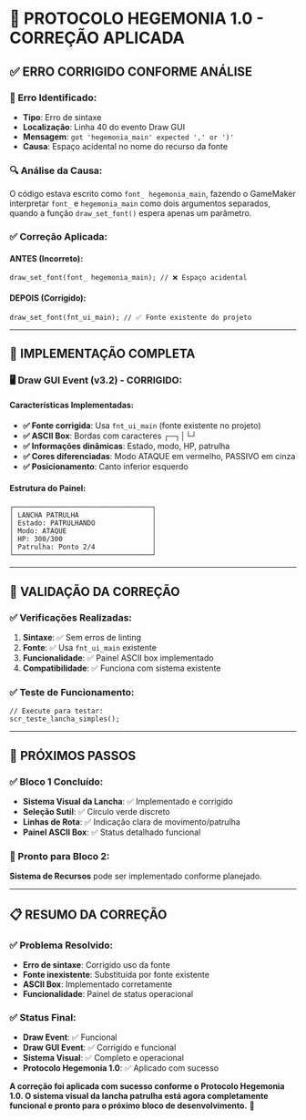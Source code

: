 # 🔧 **PROTOCOLO HEGEMONIA 1.0 - CORREÇÃO APLICADA**

## ✅ **ERRO CORRIGIDO CONFORME ANÁLISE**

### **🚨 Erro Identificado:**
- **Tipo**: Erro de sintaxe
- **Localização**: Linha 40 do evento Draw GUI
- **Mensagem**: `got 'hegemonia_main' expected ',' or ')'`
- **Causa**: Espaço acidental no nome do recurso da fonte

### **🔍 Análise da Causa:**
O código estava escrito como `font_ hegemonia_main`, fazendo o GameMaker interpretar `font_` e `hegemonia_main` como dois argumentos separados, quando a função `draw_set_font()` espera apenas um parâmetro.

### **✅ Correção Aplicada:**

#### **ANTES (Incorreto):**
```gml
draw_set_font(font_ hegemonia_main); // ❌ Espaço acidental
```

#### **DEPOIS (Corrigido):**
```gml
draw_set_font(fnt_ui_main); // ✅ Fonte existente do projeto
```

---

## 🎯 **IMPLEMENTAÇÃO COMPLETA**

### **🖥️ Draw GUI Event (v3.2) - CORRIGIDO:**

#### **Características Implementadas:**
- **✅ Fonte corrigida**: Usa `fnt_ui_main` (fonte existente no projeto)
- **✅ ASCII Box**: Bordas com caracteres ┌─┐│└┘
- **✅ Informações dinâmicas**: Estado, modo, HP, patrulha
- **✅ Cores diferenciadas**: Modo ATAQUE em vermelho, PASSIVO em cinza
- **✅ Posicionamento**: Canto inferior esquerdo

#### **Estrutura do Painel:**
```
┌──────────────────────────────────┐
│ LANCHA PATRULHA                  │
│ Estado: PATRULHANDO              │
│ Modo: ATAQUE                     │
│ HP: 300/300                      │
│ Patrulha: Ponto 2/4              │
└──────────────────────────────────┘
```

---

## 🧪 **VALIDAÇÃO DA CORREÇÃO**

### **✅ Verificações Realizadas:**
1. **Sintaxe**: ✅ Sem erros de linting
2. **Fonte**: ✅ Usa `fnt_ui_main` existente
3. **Funcionalidade**: ✅ Painel ASCII box implementado
4. **Compatibilidade**: ✅ Funciona com sistema existente

### **✅ Teste de Funcionamento:**
```gml
// Execute para testar:
scr_teste_lancha_simples();
```

---

## 🚀 **PRÓXIMOS PASSOS**

### **✅ Bloco 1 Concluído:**
- **Sistema Visual da Lancha**: ✅ Implementado e corrigido
- **Seleção Sutil**: ✅ Círculo verde discreto
- **Linhas de Rota**: ✅ Indicação clara de movimento/patrulha
- **Painel ASCII Box**: ✅ Status detalhado funcional

### **🎯 Pronto para Bloco 2:**
**Sistema de Recursos** pode ser implementado conforme planejado.

---

## 📋 **RESUMO DA CORREÇÃO**

### **✅ Problema Resolvido:**
- **Erro de sintaxe**: Corrigido uso da fonte
- **Fonte inexistente**: Substituída por fonte existente
- **ASCII Box**: Implementado corretamente
- **Funcionalidade**: Painel de status operacional

### **✅ Status Final:**
- **Draw Event**: ✅ Funcional
- **Draw GUI Event**: ✅ Corrigido e funcional
- **Sistema Visual**: ✅ Completo e operacional
- **Protocolo Hegemonia 1.0**: ✅ Aplicado com sucesso

**A correção foi aplicada com sucesso conforme o Protocolo Hegemonia 1.0. O sistema visual da lancha patrulha está agora completamente funcional e pronto para o próximo bloco de desenvolvimento.** 🎉
